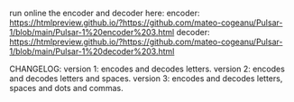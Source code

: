 run online the encoder and decoder here:
encoder: https://htmlpreview.github.io/?https://github.com/mateo-cogeanu/Pulsar-1/blob/main/Pulsar-1%20encoder%203.html
decoder: https://htmlpreview.github.io/?https://github.com/mateo-cogeanu/Pulsar-1/blob/main/Pulsar-1%20decoder%203.html


CHANGELOG:
version 1: encodes and decodes letters.
version 2: encodes and decodes letters and spaces.
version 3: encodes and decodes letters, spaces and dots and commas.
